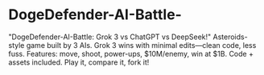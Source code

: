 # DogeDefender-AI-Battle-
"DogeDefender-AI-Battle: Grok 3 vs ChatGPT vs DeepSeek!" Asteroids-style game built by 3 AIs. Grok 3 wins with minimal edits—clean code, less fuss. Features: move, shoot, power-ups, $10M/enemy, win at $1B. Code + assets included. Play it, compare it, fork it!
